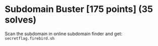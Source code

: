 # Subdomain Buster [175 points] (35 solves)
Scan the subdomain in online subdomain finder and get: `secretflag.firebird.sh`